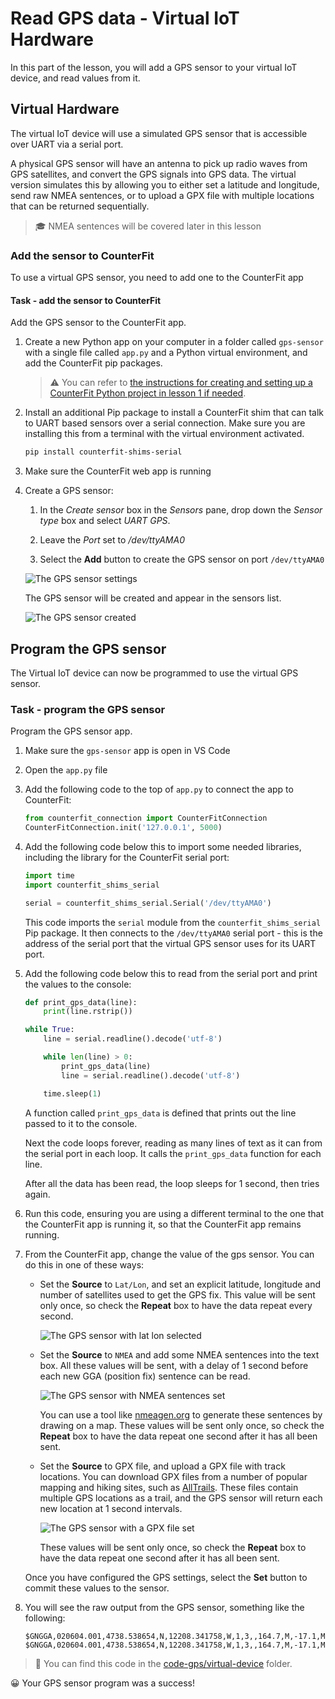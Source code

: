 # Read GPS data - Virtual IoT Hardware

In this part of the lesson, you will add a GPS sensor to your virtual IoT device, and read values from it.

## Virtual Hardware

The virtual IoT device will use a simulated GPS sensor that is accessible over UART via a serial port.

A physical GPS sensor will have an antenna to pick up radio waves from GPS satellites, and convert the GPS signals into GPS data. The virtual version simulates this by allowing you to either set a latitude and longitude,  send raw NMEA sentences, or to upload a GPX file with multiple locations that can be returned sequentially.

> 🎓 NMEA sentences will be covered later in this lesson

### Add the sensor to CounterFit

To use a virtual GPS sensor, you need to add one to the CounterFit app

#### Task - add the sensor to CounterFit

Add the GPS sensor to the CounterFit app.

1. Create a new Python app on your computer in a folder called `gps-sensor` with a single file called `app.py` and a Python virtual environment, and add the CounterFit pip packages.

    > ⚠️ You can refer to [the instructions for creating and setting up a CounterFit Python project in lesson 1 if needed](../../../1-getting-started/lessons/1-introduction-to-iot/virtual-device.md).

1. Install an additional Pip package to install a CounterFit shim that can talk to UART based sensors over a serial connection. Make sure you are installing this from a terminal with the virtual environment activated.

    ```sh
    pip install counterfit-shims-serial
    ```

1. Make sure the CounterFit web app is running

1. Create a GPS sensor:

    1. In the *Create sensor* box in the *Sensors* pane, drop down the *Sensor type* box and select *UART GPS*.

    1. Leave the *Port* set to */dev/ttyAMA0*

    1. Select the **Add** button to create the GPS sensor on port `/dev/ttyAMA0`

    ![The GPS sensor settings](../../../images/counterfit-create-gps-sensor.png)

    The GPS sensor will be created and appear in the sensors list.

    ![The GPS sensor created](../../../images/counterfit-gps-sensor.png)

## Program the GPS sensor

The Virtual IoT device can now be programmed to use the virtual GPS sensor.

### Task - program the GPS sensor

Program the GPS sensor app.

1. Make sure the `gps-sensor` app is open in VS Code

1. Open the `app.py` file

1. Add the following code to the top of `app.py` to connect the app to CounterFit:

    ```python
    from counterfit_connection import CounterFitConnection
    CounterFitConnection.init('127.0.0.1', 5000)
    ```

1. Add the following code below this to import some needed libraries, including the library for the CounterFit serial port:

    ```python
    import time
    import counterfit_shims_serial
    
    serial = counterfit_shims_serial.Serial('/dev/ttyAMA0')
    ```

    This code imports the `serial` module from the `counterfit_shims_serial` Pip package. It then connects to the `/dev/ttyAMA0` serial port - this is the address of the serial port that the virtual GPS sensor uses for its UART port.

1. Add the following code below this to read from the serial port and print the values to the console:

    ```python
    def print_gps_data(line):
        print(line.rstrip())
    
    while True:
        line = serial.readline().decode('utf-8')
    
        while len(line) > 0:
            print_gps_data(line)
            line = serial.readline().decode('utf-8')
    
        time.sleep(1)
    ```

    A function called `print_gps_data` is defined that prints out the line passed to it to the console.

    Next the code loops forever, reading as many lines of text as it can from the serial port in each loop. It calls the `print_gps_data` function for each line.

    After all the data has been read, the loop sleeps for 1 second, then tries again.

1. Run this code, ensuring you are using a different terminal to the one that the CounterFit app is running it, so that the CounterFit app remains running.

1. From the CounterFit app, change the value of the gps sensor. You can do this in one of these ways:

    * Set the **Source** to `Lat/Lon`, and set an explicit latitude, longitude and number of satellites used to get the GPS fix. This value will be sent only once, so check the **Repeat** box to have the data repeat every second.

      ![The GPS sensor with lat lon selected](../../../images/counterfit-gps-sensor-latlon.png)

    * Set the **Source** to `NMEA` and add some NMEA sentences into the text box. All these values will be sent, with a delay of 1 second before each new GGA (position fix) sentence can be read.

      ![The GPS sensor with NMEA sentences set](../../../images/counterfit-gps-sensor-nmea.png)

      You can use a tool like [nmeagen.org](https://www.nmeagen.org) to generate these sentences by drawing on a map. These values will be sent only once, so check the **Repeat** box to have the data repeat one second after it has all been sent.

    * Set the **Source** to GPX file, and upload a GPX file with track locations. You can download GPX files from a number of popular mapping and hiking sites, such as [AllTrails](https://www.alltrails.com/). These files contain multiple GPS locations as a trail, and the GPS sensor will return each new location at 1 second intervals.

      ![The GPS sensor with a GPX file set](../../../images/counterfit-gps-sensor-gpxfile.png)

      These values will be sent only once, so check the **Repeat** box to have the data repeat one second after it has all been sent.

    Once you have configured the GPS settings, select the **Set** button to commit these values to the sensor.

1. You will see the raw output from the GPS sensor, something like the following:

    ```output
    $GNGGA,020604.001,4738.538654,N,12208.341758,W,1,3,,164.7,M,-17.1,M,,*67
    $GNGGA,020604.001,4738.538654,N,12208.341758,W,1,3,,164.7,M,-17.1,M,,*67
    ```

> 💁 You can find this code in the [code-gps/virtual-device](code-gps/virtual-device) folder.

😀 Your GPS sensor program was a success!
